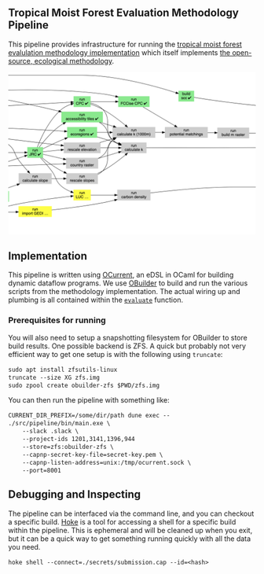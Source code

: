 Tropical Moist Forest Evaluation Methodology Pipeline
-----------------------------------------------------

This pipeline provides infrastructure for running the [tropical moist forest
evalulation methodology
implementation](https://github.com/quantifyearth/tmf-implementation) which
itself implements [the open-source, ecological
methodology](https://www.cambridge.org/engage/coe/article-details/647a14a14f8b1884b7b97b55).

![A snapshot of a section of the TMF evaluations methodology pipeline](./docs/pipeline.png)

## Implementation

This pipeline is written using [OCurrent](https://github.com/ocurrent/ocurrent),
an eDSL in OCaml for building dynamic dataflow programs. We use
[OBuilder](https://github.com/quantifyearth/obuilder) to build and run the
various scripts from the methodology implementation. The actual wiring up and
plumbing is all contained within the
[`evaluate`](https://github.com/carboncredits/tmf-pipeline/blob/main/src/pipeline/lib/evaluations.ml)
function.

### Prerequisites for running

You will also need to setup a snapshotting filesystem for OBuilder to store
build results. One possible backend is ZFS. A quick but probably not very
efficient way to get one setup is with the following using `truncate`:

```
sudo apt install zfsutils-linux
truncate --size XG zfs.img
sudo zpool create obuilder-zfs $PWD/zfs.img
```

You can then run the pipeline with something like:

```
CURRENT_DIR_PREFIX=/some/dir/path dune exec -- ./src/pipeline/bin/main.exe \
    --slack .slack \
    --project-ids 1201,3141,1396,944
    --store=zfs:obuilder-zfs \
    --capnp-secret-key-file=secret-key.pem \
    --capnp-listen-address=unix:/tmp/ocurrent.sock \
    --port=8001
```

## Debugging and Inspecting

The pipeline can be interfaced via the command line, and you can checkout a
specific build. [Hoke](https://github.com/quantifyearth/hoke) is a tool for
accessing a shell for a specific build within the pipeline. This is ephemeral
and will be cleaned up when you exit, but it can be a quick way to get something
running quickly with all the data you need.

```
hoke shell --connect=./secrets/submission.cap --id=<hash>
```
